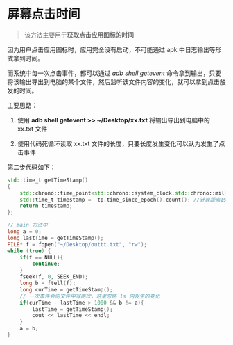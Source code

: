 # 屏幕点击时间

> 该方法主要用于**获取点击应用图标的时间**

因为用户点击应用图标时，应用完全没有启动，不可能通过 apk 中日志输出等形式拿到时间。

而系统中每一次点击事件，都可以通过 *adb shell getevent* 命令拿到输出，只要将该输出导出到电脑的某个文件，然后监听该文件内容的变化，就可以拿到点击触发的时间。

主要思路：

1. 使用 **adb shell getevent >> ~/Desktop/xx.txt** 将输出导出到电脑中的 xx.txt 文件
   
2. 使用代码死循环读取 xx.txt 文件的长度，只要长度发生变化可以认为发生了点击事件

第二步代码如下：
```c++
std::time_t getTimeStamp()
{
    std::chrono::time_point<std::chrono::system_clock,std::chrono::milliseconds> tp = std::chrono::time_point_cast<std::chrono::milliseconds>(std::chrono::system_clock::now());//获取当前时间点
    std::time_t timestamp =  tp.time_since_epoch().count(); //计算距离1970-1-1,00:00的时间长度
    return timestamp;
};

// main 方法中
long a = 0;
long lastTime = getTimeStamp();
FILE* f = fopen("~/Desktop/outtt.txt", "rw");
while (true) {
    if(f == NULL){
        continue;
    }
    fseek(f, 0, SEEK_END);
    long b = ftell(f);
    long curTime = getTimeStamp();
    // 一次事件会向文件中写两次，这里忽略 1s 内发生的变化
    if(curTime - lastTime > 1000 && b != a){
        lastTime = getTimeStamp();
        cout << lastTime << endl;
    }
    a = b;
}
```